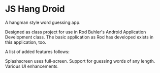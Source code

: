 # JS Hang Droid
A hangman style word guessing app.

Designed as class project for use in Rod Buhler's Android Application Development class.
The basic application as Rod has developed exists in this application, too.

A list of added features follows:

Splashscreen uses full-screen.
Support for guessing words of any length.
Various UI enhancements.


